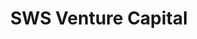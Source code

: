 ---
layout: firm_page
title: "SWS Venture Capital"
id: "swsventurecap.com"
permalink: "/swsventurecapitalswsventurecap.com/"
website: "https://www.swsventurecap.com"
offices: "Pasadena (United States), Los Angeles (United States)"
investment_stages: "Seed, Series A"
portfolio_companies: ""
portfolio_link: "https://www.swsventurecap.com/#portfolio"
investment_markets: "Fintech, Consumer Products"
founded_year: "2018"
description: "SWS Venture Capital, established in 2018, is a venture capital firm primarily focused on early-stage companies across diverse sectors. They also invest in later-stage private companies."
linkedin: "https://www.linkedin.com/company/sws-venture-capital"
twitter: "https://twitter.com/SWS_VC"
instagram: ""
team_page: "https://www.swsventurecap.com/#team"
investor_type: "Venture Capital"
crunchbase: ""
pitchbook: "https://pitchbook.com/profiles/investor/265167-10"

# SEO Optimization
meta_title: "SWS Venture Capital - VC Firm - projectstartups.com"
meta_description: "SWS Venture Capital, SWS Venture Capital, established in 2018, is a venture capital firm primarily focused on early-stage companies across diverse sectors. They also inves..."
meta_keywords: "SWS Venture Capital, Fintech, Consumer Products, VC firm, venture capital, startup investor, projectstartups.com"
canonical_url: "https://vc.projectstartups.com/swsventurecapitalswsventurecap.com/"
---